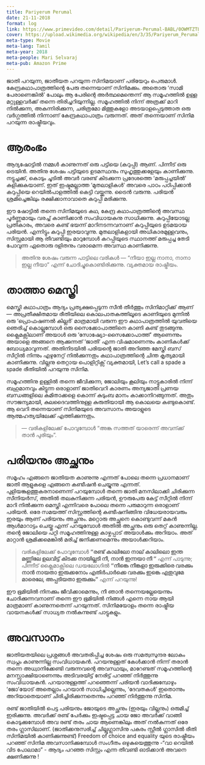```yaml
---
title: Pariyerum Perumal
date: 21-11-2018
format: log
link: https://www.primevideo.com/detail/Pariyerum-Perumal-BABL/0OWMTZTL4HDAINLOCZDGFPY4OL
cover: https://upload.wikimedia.org/wikipedia/en/3/35/Pariyerum_Perumal.jpg
meta-type: Movie
meta-lang: Tamil
meta-year: 2018
meta-people: Mari Selvaraj
meta-pub: Amazon Prime
---
```


ജാതി പറയുന്ന, ജാതീയത പറയുന്ന സിനിമയാണ് പരിയേറും പെരുമാൾ. കേന്ദ്രകഥാപാത്രത്തിന്റെ പേരു തന്നെയാണ് സിനിമക്കും. അതൊരു ‘സാമി പേരാണെങ്കിൽ’ പോലും ആ പേരിന്റെ അർത്ഥമെന്തെന്ന് ആ സമൂഹത്തിൽ ഉള്ള മറ്റുള്ളവർക്ക് തന്നെ തിരിച്ചറിയുന്നില്ല. സമൂഹത്തിൽ നിന്ന് അത്രക്ക് മാറി നിൽക്കുന്ന, അകന്നിരിക്കുന്ന, ചരിത്രമോ മിത്തുകളോ അടയാളപ്പെടുത്താത ഒരു വർഗ്ഗത്തിൽ നിന്നാണ് കേന്ദ്രകഥാപാത്രം വരുന്നത്. അത് തന്നെയാണ് സിനിമ പറയുന്ന രാഷ്ട്രീയവും.

# ആരംഭം

ആദ്യഷോട്ടിൽ നമ്മൾ കാണുന്നത് ഒരു പട്ടിയെ (കറുപ്പി) ആണ്. പിന്നീട് ഒരു ട്രെയിൻ. അതിനു ശേഷം പട്ടിയുടെ ഉടമസ്ഥനും സുഹൃത്തുക്കളേയും കാണിക്കുന്നു. നട്ടുച്ചക്ക്, കൊടും ചൂടിൽ അവർ വരണ്ട് കിടക്കുന്ന പ്രദേശത്തെ ‘മരുപ്പച്ചയിൽ’ കുളിക്കുകയാണ്. ഇത് ഇഷ്ടമല്ലാത്ത ‘മുതലാളികൾ’ അവരെ പാഠം പഠിപ്പിക്കാൻ കറുപ്പിയെ റെയിൽപാളത്തിൽ കെട്ടി വയ്ക്കുന്നു. ട്രൈൻ വരുന്നു. പരിയൻ ശ്രമിച്ചെങ്കിലും രക്ഷിക്കാനാവാതെ കറുപ്പി മരിക്കുന്നു.

ഈ ഷോട്ടിൽ തന്നെ സിനിമയുടെ കഥ, കേന്ദ്ര കഥാപാത്രത്തിന്റെ അവസ്ഥ പൂർണ്ണമായും വരച്ച് കാണിക്കാൻ സംവിധായകനു സാധിക്കുന്നു. കറുപ്പിയോടല്ല പ്രതികാരം, അവരെ കണ്ട് ഭയന്ന് മാറിനടന്നവനാണ് കറുപ്പിയുടെ ഉടമയായ പരിയൻ. എന്നിട്ടും കറുപ്പി ഇരയാവുന്നു. മുതലാളികളായി അധികാരമുള്ളവനും, സിസ്റ്റമായി ആ തീവണ്ടിയും മാറുമ്പോൾ കറപ്പിയുടെ സ്ഥാനത്ത് മരുപ്പച്ച തേടി പോവുന്ന ഏതൊരു ദളിതനും വരാമെന്ന അവസ്ഥ കാണിക്കുന്നു.

> അതിനു ശേഷം വരുന്ന പാട്ടിലെ വരികൾ — “നീയാ ഇല്ല നാനാ, നാനാ ഇല്ല നീയാ” എന്ന് ചോദിച്ചുകൊണ്ടിരിക്കുന്നു. വ്യക്തമായ രാഷ്ട്രീയം.

# താത്താ മെസ്ത്രി

മെസ്ത്രി കഥാപാത്രം ആദ്യം പ്രത്യക്ഷപ്പെടുന്ന സീൻ തീർത്തും സിനിമാറ്റിക്ക് ആണ് — അപ്രതീക്ഷിതമായ രീതിയിലെ കൊലപാതകത്തിലൂടെ കാണിയുടെ മുന്നിൽ ഒരു ‘പ്രൊഫഷണൽ കില്ലർ’ മാത്രമായി വരുന്ന ഈ കഥാപാത്രത്തിൽ യുവതിയെ ഞെരിച്ച് കൊല്ലുമ്പോൾ ഒരു സൈക്കോപാത്തിനെ കാണി കണ്ട് തുടങ്ങുന്നു. ക്ലൈമക്സിലാണ് അയാൾ ഒരു ‘സോഷ്യോ-സൈക്കോപാത്ത്’ ആണെന്നും അയാളെ അങ്ങനെ ആക്കുന്നത് ‘ജാതി’ എന്ന വിഷമാണെന്നും കാണികൾക്ക് ബോധ്യമാവുന്നത്. അതിനിടയിൽ പരിയന്റെ ജാതി അറിഞ്ഞ മേസ്ത്രി ബസ് സീറ്റിൽ നിന്നും എഴുനേറ്റ് നിൽക്കുന്നതും കഥാപാത്രത്തിന്റെ ചിന്ത കൃത്യമായി കാണിക്കുന്നു. വില്ലനു തെറ്റായ പൊളിറ്റിക്സ് വ്യക്തമായി, Let’s call a spade a spade രീതിയിൽ പറയുന്നു സിനിമ.

സമൂഹത്തിനു ഉള്ളിൽ തന്നെ ജീവിക്കുന്ന, ജോലിയും കൂലിയും നാട്ടുകാരിൽ നിന്ന് ബഹുമാനവും കിട്ടുന്ന ഒരാളാണ് ജാതിവെറി കാരണം അന്യജാതി പ്രണയ ബന്ധങ്ങളിലെ കമിതാക്കളെ കൊന്ന് കുടുംബ മാനം കാക്കാനിറങ്ങുന്നത്. അതും സൗജന്യമായി, കുലദൈവത്തിനുള്ള കുരുതിയായി ആ കൊലയെ കണ്ടുകൊണ്ട്. ആ വെറി തന്നെയാണ് സിനിമയുടെ അവസാനം അയാളുടെ ആത്മഹത്യയിലേക്ക് എത്തിക്കുന്നതും.

> — വരികളിലേക്ക് പോവുമ്പോൾ “അങ്ക സത്തത് യാരെന്ന് അവന്ക്ക് താൻ പുരിയും”.

# പരിയനും അച്ഛനും

സമൂഹം എങ്ങനെ ജാതിയത കാണുന്നു എന്നത് പോലെ തന്നെ പ്രധാനമാണ് ജാതി ആളുകളെ എങ്ങനെ കണ്ടീഷൻ ചെയ്യുന്നു എന്നത്. പുളിയങ്കുളത്തുകരനാണെന്ന് പറയുമ്പോൾ തന്നെ ജാതി മനസിലാക്കി ചിരിക്കുന്ന സീനിയർസ്, അതിൽ തലകുനിക്കുന്ന പരിയൻ, ഊരുപേരു കേട്ട് സീറ്റിൽ നിന്ന് മാറി നിൽക്കുന്ന മെസ്ത്രി എന്നിവരെ പോലെ തന്നെ പരുമാറുന്ന ഒരാളാണ് പരിയൻ. ഒരേ സമയത്ത് സിസ്റ്റത്തിന്റെ കണ്ടീഷനിങ്ങിനു വിധേയരായവരും ഇരയും ആണ് പരിയനും അച്ഛനും. മറ്റൊരു അച്ഛനെ കൊണ്ടുവന്ന് മകൻ ആൾമാറാട്ടം ചെയ്തു എന്ന് പറയുമ്പോൾ അതിൽ അച്ഛനും ഒരു തെറ്റ് കാണുന്നില്ല. തന്റെ ജോലിയെ പറ്റി സമൂഹത്തിനുള്ള കാഴ്ചപ്പാട് അയാൾക്കും അറിയാം. അത് മാറ്റാൻ ശ്രമിക്കമെങ്കിൽ മരിച്ച് ജനിക്കണമെന്നും അയാൾക്കറിയാം.

> വരികളിലേക്ക് പോവുമ്പോൾ **“രണ്ട് കാലിലോ നാല് കാലിലൊ ഇന്ത മണ്ണിലേ ഉലവിട്ട് കിടക്ക നായില്ലടി നീ, നാൻ ഇന്നയാ നീ “** എന്ന് പാടുന്നു; പിന്നീട് ക്ലൈമാക്സിലെ ഡയലോഗിൽ **“നീങ്കെ നീങ്കളാ ഇരുക്കിരെ വരക്കും നാൻ നായതാ ഇരുക്കനോം എതിർപാർക്കെ വരക്കും ഇങ്കെ എതുവുമേ മാരെലേ, അപ്പടിയതാ ഇരുക്കും”** എന്ന് പറയുന്നു!

ഈ ഭൂമിയിൽ നിനക്കും ജീവിക്കാമെന്നും, നീ ഞാൻ തന്നെയല്ലേയെന്നും ചോദിക്കുന്നവനാണ് തന്നെ ഈ ഭൂമിയിൽ നിങ്ങൾ എന്നെ നായ ആയി മാത്രമാണ് കാണുന്നതെന്ന് പറയുന്നത്. സിനിമയോളം തന്നെ രാഷ്ട്രീയ വായനകൾക്ക് സാധ്യത നൽകുന്നുണ്ട് പാട്ടുകളും.

# അവസാനം

ജാതിയതയിലെ പ്രശ്നങ്ങൾ അവതരിപ്പിച്ച ശേഷം ഒരു സമത്വസുന്ദര ലോകം സ്വപ്നം കാണുന്നില്ല സംവിധായകൻ. പറയനുള്ളത് കേൾക്കാൻ നിന്ന് തരാൻ തന്നെ അധ്വാനിക്കേണ്ടി വരുന്നവന്റെ അവസ്ഥയും, മാറേണ്ടത് സമൂഹത്തിന്റെ മനസ്സാക്ഷിയാണെന്നും അടിവരയിട്ട് നേരിട്ട് പറഞ്ഞ് നിർത്തുന്നു സംവിധായകൻ. പറയാനുള്ളത്ത് പറഞ്ഞെന്ന് പരിയൻ വാദിക്കുമ്പോഴും ‘ജോ’യോട് അതെല്ലാം പറയാൻ സാധിച്ചില്ലെന്നും, ‘ദേവതകൾ’ ഇതൊന്നും അറിയാതെയാണ് ചിരിച്ചിരിക്കുന്നതെന്നും പറഞ്ഞ് നിർത്തുന്നു സിനിമ.

രണ്ട് ജാതിയിൽ പെട്ട പരിയനും ജോയുടെ അച്ഛനും (ഇരയും വില്ലനും) ഒരുമിച്ച് ഇരിക്കുന്നു. അവർക്ക് രണ്ട് പേർക്കും ഇഷ്ടപ്പെട്ട ചായ ജോ അവർക്ക് വാങ്ങി കൊടുക്കുമ്പോൾ അവ രണ്ട് തരം ചായ ആണെങ്കിലും അത് നൽകുന്നത് ഒരേ തരം ഗ്ലാസിലാണ്. (ജാതിക്കനുസരിച്ച് ചില്ലുഗ്ലാസിനു പകരം സ്റ്റീൽ ഗ്ലാസിൽ രീതി സിനിമയിൽ കാണിക്കുന്നുണ്ട്) Freedom of choice and equality യുടെ രാഷ്ട്രീയം പറഞ്ഞ് സിനിമ അവസാനിക്കുമ്പോൾ സംഗീതം ഒഴുകുയെത്തുന്നു -“വാ റെയിൽ വിട പോലാമാ” - ആദ്യം പറഞ്ഞ സിസ്റ്റം എന്ന തീവണ്ടി ഓടിക്കാൻ അവനെ ക്ഷണിക്കുന്നു !